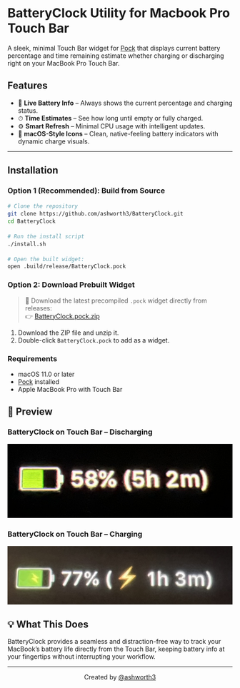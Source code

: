 # BatteryClock Utility for Macbook Pro Touch Bar

A sleek, minimal Touch Bar widget for [Pock](https://pock.app) that displays current battery percentage and time remaining estimate whether charging or discharging right on your MacBook Pro Touch Bar.

## Features

- 🔋 **Live Battery Info** – Always shows the current percentage and charging status.
- ⏱ **Time Estimates** – See how long until empty or fully charged.
- ⚙️ **Smart Refresh** – Minimal CPU usage with intelligent updates.
- 🎨 **macOS-Style Icons** – Clean, native-feeling battery indicators with dynamic charge visuals.

---

## Installation

### Option 1 (Recommended): Build from Source

```bash
# Clone the repository
git clone https://github.com/ashworth3/BatteryClock.git
cd BatteryClock

# Run the install script
./install.sh

# Open the built widget:
open .build/release/BatteryClock.pock
```

### Option 2: Download Prebuilt Widget

> 💾 Download the latest precompiled `.pock` widget directly from releases:  
> 👉 [BatteryClock.pock.zip](https://github.com/user-attachments/files/20972364/BatteryClock.pock.zip)

1. Download the ZIP file and unzip it.
2. Double-click `BatteryClock.pock` to add as a widget.

### Requirements
- macOS 11.0 or later
- [Pock](https://pock.app) installed
- Apple MacBook Pro with Touch Bar

## 📸 Preview

### BatteryClock on Touch Bar – Discharging
![Discharging Preview](preview1.jpg)

### BatteryClock on Touch Bar – Charging
![Charging Preview](preview2.jpg)

## 💡 What This Does
BatteryClock provides a seamless and distraction-free way to track your MacBook’s battery life directly from the Touch Bar, keeping battery info at your fingertips without interrupting your workflow.

---

<p align="center">
  Created by <a href="https://github.com/ashworth3">@ashworth3</a>
</p>
